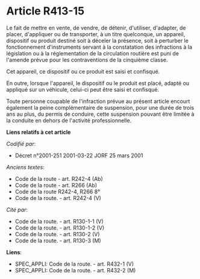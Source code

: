 # Article R413-15

Le fait de mettre en vente, de vendre, de détenir, d'utiliser, d'adapter, de placer, d'appliquer ou de transporter, à un
titre quelconque, un appareil, dispositif ou produit destiné soit à déceler la présence, soit à perturber le fonctionnement
d'instruments servant à la constatation des infractions à la législation ou à la réglementation de la circulation routière
est puni de l'amende prévue pour les contraventions de la cinquième classe.

Cet appareil, ce dispositif ou ce produit est saisi et confisqué.

En outre, lorsque l'appareil, le dispositif ou le produit est placé, adapté ou appliqué sur un véhicule, celui-ci peut être
saisi et confisqué.

Toute personne coupable de l'infraction prévue au présent article encourt également la peine complémentaire de suspension,
pour une durée de trois ans au plus, du permis de conduire, cette suspension pouvant être limitée à la conduite en dehors de
l'activité professionnelle.

**Liens relatifs à cet article**

_Codifié par_:

  - Décret n°2001-251 2001-03-22 JORF 25 mars 2001

_Anciens textes_:

  - Code de la route - art. R242-4 (Ab)
  - Code de la route - art. R266 (Ab)
  - Code de la route R242-4, R266 8°
  - Code de la route. - art. R242-4 (V)

_Cité par_:

  - Code de la route. - art. R130-1-1 (V)
  - Code de la route. - art. R130-1-2 (V)
  - Code de la route. - art. R130-2 (V)
  - Code de la route. - art. R130-3 (M)

**Liens**:

  - SPEC_APPLI: Code de la route. - art. R432-1 (V)
  - SPEC_APPLI: Code de la route. - art. R432-2 (M)
